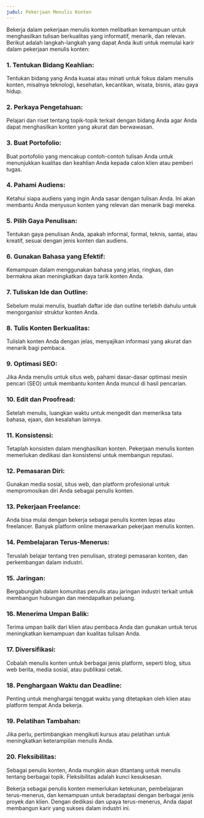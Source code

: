 ```yaml
---
judul: Pekerjaan Menulis Konten
---
```


Bekerja dalam pekerjaan menulis konten melibatkan kemampuan untuk menghasilkan tulisan berkualitas yang informatif, menarik, dan relevan. Berikut adalah langkah-langkah yang dapat Anda ikuti untuk memulai karir dalam pekerjaan menulis konten:

### 1. **Tentukan Bidang Keahlian:**

Tentukan bidang yang Anda kuasai atau minati untuk fokus dalam menulis konten, misalnya teknologi, kesehatan, kecantikan, wisata, bisnis, atau gaya hidup.

### 2. **Perkaya Pengetahuan:**

Pelajari dan riset tentang topik-topik terkait dengan bidang Anda agar Anda dapat menghasilkan konten yang akurat dan berwawasan.

### 3. **Buat Portofolio:**

Buat portofolio yang mencakup contoh-contoh tulisan Anda untuk menunjukkan kualitas dan keahlian Anda kepada calon klien atau pemberi tugas.

### 4. **Pahami Audiens:**

Ketahui siapa audiens yang ingin Anda sasar dengan tulisan Anda. Ini akan membantu Anda menyusun konten yang relevan dan menarik bagi mereka.

### 5. **Pilih Gaya Penulisan:**

Tentukan gaya penulisan Anda, apakah informal, formal, teknis, santai, atau kreatif, sesuai dengan jenis konten dan audiens.

### 6. **Gunakan Bahasa yang Efektif:**

Kemampuan dalam menggunakan bahasa yang jelas, ringkas, dan bermakna akan meningkatkan daya tarik konten Anda.

### 7. **Tuliskan Ide dan Outline:**

Sebelum mulai menulis, buatlah daftar ide dan outline terlebih dahulu untuk mengorganisir struktur konten Anda.

### 8. **Tulis Konten Berkualitas:**

Tulislah konten Anda dengan jelas, menyajikan informasi yang akurat dan menarik bagi pembaca.

### 9. **Optimasi SEO:**

Jika Anda menulis untuk situs web, pahami dasar-dasar optimasi mesin pencari (SEO) untuk membantu konten Anda muncul di hasil pencarian.

### 10. **Edit dan Proofread:**

Setelah menulis, luangkan waktu untuk mengedit dan memeriksa tata bahasa, ejaan, dan kesalahan lainnya.

### 11. **Konsistensi:**

Tetaplah konsisten dalam menghasilkan konten. Pekerjaan menulis konten memerlukan dedikasi dan konsistensi untuk membangun reputasi.

### 12. **Pemasaran Diri:**

Gunakan media sosial, situs web, dan platform profesional untuk mempromosikan diri Anda sebagai penulis konten.

### 13. **Pekerjaan Freelance:**

Anda bisa mulai dengan bekerja sebagai penulis konten lepas atau freelancer. Banyak platform online menawarkan pekerjaan menulis konten.

### 14. **Pembelajaran Terus-Menerus:**

Teruslah belajar tentang tren penulisan, strategi pemasaran konten, dan perkembangan dalam industri.

### 15. **Jaringan:**

Bergabunglah dalam komunitas penulis atau jaringan industri terkait untuk membangun hubungan dan mendapatkan peluang.

### 16. **Menerima Umpan Balik:**

Terima umpan balik dari klien atau pembaca Anda dan gunakan untuk terus meningkatkan kemampuan dan kualitas tulisan Anda.

### 17. **Diversifikasi:**

Cobalah menulis konten untuk berbagai jenis platform, seperti blog, situs web berita, media sosial, atau publikasi cetak.

### 18. **Penghargaan Waktu dan Deadline:**

Penting untuk menghargai tenggat waktu yang ditetapkan oleh klien atau platform tempat Anda bekerja.

### 19. **Pelatihan Tambahan:**

Jika perlu, pertimbangkan mengikuti kursus atau pelatihan untuk meningkatkan keterampilan menulis Anda.

### 20. **Fleksibilitas:**

Sebagai penulis konten, Anda mungkin akan ditantang untuk menulis tentang berbagai topik. Fleksibilitas adalah kunci kesuksesan.

Bekerja sebagai penulis konten memerlukan ketekunan, pembelajaran terus-menerus, dan kemampuan untuk beradaptasi dengan berbagai jenis proyek dan klien. Dengan dedikasi dan upaya terus-menerus, Anda dapat membangun karir yang sukses dalam industri ini.

